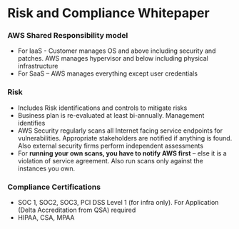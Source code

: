 # Risk and Compliance Whitepaper

### **AWS Shared Responsibility model**

* For IaaS - Customer manages OS and above including security and patches. AWS manages hypervisor and below including physical infrastructure
* For SaaS – AWS manages everything except user credentials

### **Risk**

* Includes Risk identifications and controls to mitigate risks
* Business plan is re-evaluated at least bi-annually. Management identifies
* AWS Security regularly scans all Internet facing service endpoints for vulnerabilities. Appropriate stakeholders are notified if anything is found. Also external security firms perform independent assessments
* For **running your own scans, you have to notify AWS first** – else it is a violation of service agreement. Also run scans only against the instances you own.

### **Compliance Certifications**

* SOC 1, SOC2, SOC3, PCI DSS Level 1 \(for infra only\). For Application \(Delta Accreditation from QSA\) required
* HIPAA, CSA, MPAA

